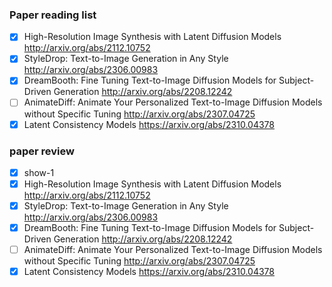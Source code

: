 ### Paper reading list

* [X] High-Resolution Image Synthesis with Latent Diffusion Models
  http://arxiv.org/abs/2112.10752
* [x] StyleDrop: Text-to-Image Generation in Any Style
  http://arxiv.org/abs/2306.00983
* [X] DreamBooth: Fine Tuning Text-to-Image Diffusion Models for Subject-Driven Generation
  http://arxiv.org/abs/2208.12242
* [ ] AnimateDiff: Animate Your Personalized Text-to-Image Diffusion Models without Specific Tuning
  http://arxiv.org/abs/2307.04725
* [x] Latent Consistency Models
  https://arxiv.org/abs/2310.04378

### paper review

* [X] show-1
* [X] High-Resolution Image Synthesis with Latent Diffusion Models
  http://arxiv.org/abs/2112.10752
* [x] StyleDrop: Text-to-Image Generation in Any Style
  http://arxiv.org/abs/2306.00983
* [X] DreamBooth: Fine Tuning Text-to-Image Diffusion Models for Subject-Driven Generation
  http://arxiv.org/abs/2208.12242
* [ ] AnimateDiff: Animate Your Personalized Text-to-Image Diffusion Models without Specific Tuning
  http://arxiv.org/abs/2307.04725
* [x] Latent Consistency Models
  https://arxiv.org/abs/2310.04378
